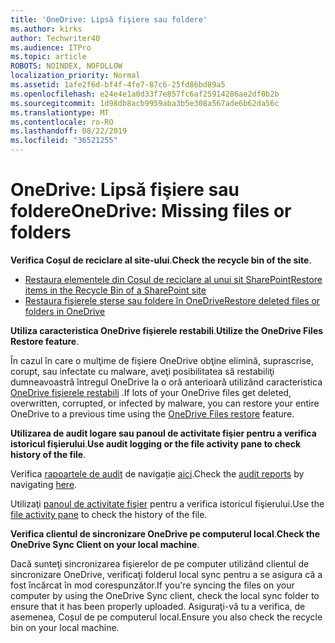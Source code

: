 ```yaml
---
title: 'OneDrive: Lipsă fişiere sau foldere'
ms.author: kirks
author: Techwriter40
ms.audience: ITPro
ms.topic: article
ROBOTS: NOINDEX, NOFOLLOW
localization_priority: Normal
ms.assetid: 1afe2f6d-bf4f-4fe7-87c6-25fd86bd89a5
ms.openlocfilehash: e24e4e1a0d33f7e857fc6af25914286ae2df0b2b
ms.sourcegitcommit: 1d98db8acb9959aba3b5e308a567ade6b62da56c
ms.translationtype: MT
ms.contentlocale: ro-RO
ms.lasthandoff: 08/22/2019
ms.locfileid: "36521255"
---
```

# <a name="onedrive-missing-files-or-folders"></a><span data-ttu-id="d0fd0-102">OneDrive: Lipsă fişiere sau foldere</span><span class="sxs-lookup"><span data-stu-id="d0fd0-102">OneDrive: Missing files or folders</span></span>

<span data-ttu-id="d0fd0-103">**Verifica Coșul de reciclare al site-ului**.</span><span class="sxs-lookup"><span data-stu-id="d0fd0-103">**Check the recycle bin of the site**.</span></span>

- [<span data-ttu-id="d0fd0-104">Restaura elementele din Coșul de reciclare al unui sit SharePoint</span><span class="sxs-lookup"><span data-stu-id="d0fd0-104">Restore items in the Recycle Bin of a SharePoint site</span></span>](https://support.office.com/article/restore-deleted-items-from-the-site-collection-recycle-bin-5fa924ee-16d7-487b-9a0a-021b9062d14b?ui=en-US&rs=en-US&ad=US)
- [<span data-ttu-id="d0fd0-105">Restaura fişierele şterse sau foldere în OneDrive</span><span class="sxs-lookup"><span data-stu-id="d0fd0-105">Restore deleted files or folders in OneDrive</span></span>](https://support.office.com/article/Restore-deleted-files-or-folders-in-OneDrive-949ada80-0026-4db3-a953-c99083e6a84f)


<span data-ttu-id="d0fd0-106">**Utiliza caracteristica OneDrive fişierele restabili**.</span><span class="sxs-lookup"><span data-stu-id="d0fd0-106">**Utilize the OneDrive Files Restore feature**.</span></span> 

<span data-ttu-id="d0fd0-107">În cazul în care o mulţime de fişiere OneDrive obţine elimină, suprascrise, corupt, sau infectate cu malware, aveţi posibilitatea să restabiliţi dumneavoastră întregul OneDrive la o oră anterioară utilizând caracteristica [OneDrive fişierele restabili](https://support.office.com/article/Restore-your-OneDrive-fa231298-759d-41cf-bcd0-25ac53eb8a15) .</span><span class="sxs-lookup"><span data-stu-id="d0fd0-107">If lots of your OneDrive files get deleted, overwritten, corrupted, or infected by malware, you can restore your entire OneDrive to a previous time using the [OneDrive Files restore](https://support.office.com/article/Restore-your-OneDrive-fa231298-759d-41cf-bcd0-25ac53eb8a15) feature.</span></span>


<span data-ttu-id="d0fd0-108">**Utilizarea de audit logare sau panoul de activitate fişier pentru a verifica istoricul fişierului**.</span><span class="sxs-lookup"><span data-stu-id="d0fd0-108">**Use audit logging or the file activity pane to check history of the file**.</span></span>

<span data-ttu-id="d0fd0-109">Verifica [rapoartele de audit](https://docs.microsoft.com/office365/securitycompliance/search-the-audit-log-in-security-and-compliance?redirectSourcePath=%252fen-us%252farticle%252fsearch-the-audit-log-in-the-office-365-protection-center-0d4d0f35-390b-4518-800e-0c7ec95e946c) de navigație [aici](https://sip.protection.office.com/).</span><span class="sxs-lookup"><span data-stu-id="d0fd0-109">Check the [audit reports](https://docs.microsoft.com/office365/securitycompliance/search-the-audit-log-in-security-and-compliance?redirectSourcePath=%252fen-us%252farticle%252fsearch-the-audit-log-in-the-office-365-protection-center-0d4d0f35-390b-4518-800e-0c7ec95e946c) by navigating [here](https://sip.protection.office.com/).</span></span>


<span data-ttu-id="d0fd0-110">Utilizaţi [panoul de activitate fişier](https://support.office.com/article/File-activity-in-a-document-library-6105ecda-1dd0-4f6f-9542-102bf5c0ffe0) pentru a verifica istoricul fişierului.</span><span class="sxs-lookup"><span data-stu-id="d0fd0-110">Use the [file activity pane](https://support.office.com/article/File-activity-in-a-document-library-6105ecda-1dd0-4f6f-9542-102bf5c0ffe0) to check the history of the file.</span></span>


<span data-ttu-id="d0fd0-111">**Verifica clientul de sincronizare OneDrive pe computerul local**.</span><span class="sxs-lookup"><span data-stu-id="d0fd0-111">**Check the OneDrive Sync Client on your local machine**.</span></span>

<span data-ttu-id="d0fd0-112">Dacă sunteţi sincronizarea fişierelor de pe computer utilizând clientul de sincronizare OneDrive, verificaţi folderul local sync pentru a se asigura că a fost încărcat în mod corespunzător.</span><span class="sxs-lookup"><span data-stu-id="d0fd0-112">If you're syncing the files on your computer by using the OneDrive Sync client, check the local sync folder to ensure that it has been properly uploaded.</span></span> <span data-ttu-id="d0fd0-113">Asiguraţi-vă tu a verifica, de asemenea, Coșul de pe computerul local.</span><span class="sxs-lookup"><span data-stu-id="d0fd0-113">Ensure you also check the recycle bin on your local machine.</span></span>

